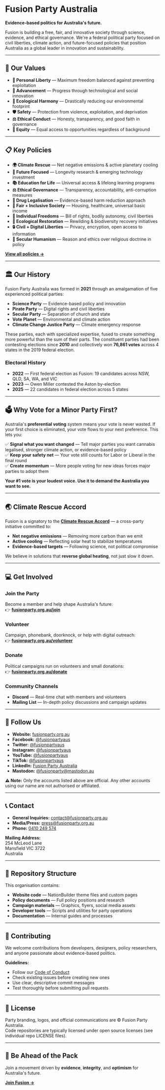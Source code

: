 # Fusion Party Australia

**Evidence-based politics for Australia's future.**

Fusion is building a free, fair, and innovative society through science, evidence, and ethical governance. We're a federal political party focused on civil liberties, climate action, and future-focused policies that position Australia as a global leader in innovation and sustainability.

---

## 🌟 Our Values

- **🗽 Personal Liberty** — Maximum freedom balanced against preventing exploitation
- **🚀 Advancement** — Progress through technological and social innovation
- **🌿 Ecological Harmony** — Drastically reducing our environmental footprint
- **🛡️ Safety** — Protection from violence, exploitation, and deprivation
- **⚖️ Ethical Conduct** — Honesty, transparency, and good faith in governance
- **🤝 Equity** — Equal access to opportunities regardless of background

---

## 📋 Key Policies

- **🌍 Climate Rescue** — Net negative emissions & active planetary cooling
- **🔮 Future Focused** — Longevity research & emerging technology investment
- **📚 Education for Life** — Universal access & lifelong learning programs
- **⚖️ Ethical Governance** — Transparency, accountability, anti-corruption measures
- **🌿 Drug Legalisation** — Evidence-based harm reduction approach
- **🤝 Fair + Inclusive Society** — Housing, healthcare, universal basic income
- **🗽 Individual Freedoms** — Bill of rights, bodily autonomy, civil liberties
- **🌱 Ecological Restoration** — Rewilding & biodiversity recovery initiatives
- **🔒 Civil + Digital Liberties** — Privacy, encryption, open access to information
- **🧬 Secular Humanism** — Reason and ethics over religious doctrine in policy

[**View all policies →**](https://fusionparty.org.au/policy)

---

## 🏛️ Our History

Fusion Party Australia was formed in **2021** through an amalgamation of five experienced political parties:

- **Science Party** — Evidence-based policy and innovation
- **Pirate Party** — Digital rights and civil liberties
- **Secular Party** — Separation of church and state
- **Vote Planet** — Environmental and climate action
- **Climate Change Justice Party** — Climate emergency response

These parties, each with specialized expertise, fused to create something more powerful than the sum of their parts. The constituent parties had been contesting elections since **2010** and collectively won **76,861 votes** across 4 states in the 2019 federal election.

### Electoral History

- **2022** — First federal election as Fusion: 19 candidates across NSW, QLD, SA, WA, and VIC
- **2023** — Owen Miller contested the Aston by-election
- **2025** — 22 candidates in federal election across 5 states

---

## 🗳️ Why Vote for a Minor Party First?

Australia's **preferential voting** system means your vote is never wasted. If your first choice is eliminated, your vote flows to your next preference. This lets you:

✅ **Signal what you want changed** — Tell major parties you want cannabis legalised, stronger climate action, or evidence-based policy  
✅ **Keep your safety net** — Your vote still counts for Labor or Liberal in the final round  
✅ **Create momentum** — More people voting for new ideas forces major parties to adopt them  

**Your #1 vote is your loudest voice. Use it to demand the Australia you want to see.**

---

## 🌏 Climate Rescue Accord

Fusion is a signatory to the [**Climate Rescue Accord**](https://www.climaterescue.net/) — a cross-party initiative committed to:

- **Net negative emissions** — Removing more carbon than we emit
- **Active cooling** — Reflecting solar heat to stabilize temperatures
- **Evidence-based targets** — Following science, not political compromise

We believe in solutions that **reverse global heating**, not just slow it down.

---

## 💻 Get Involved

### Join the Party
Become a member and help shape Australia's future:  
👉 [**fusionparty.org.au/join**](https://fusionparty.org.au/join)

### Volunteer
Campaign, phonebank, doorknock, or help with digital outreach:  
👉 [**fusionparty.org.au/volunteer**](https://fusionparty.org.au/volunteer)

### Donate
Political campaigns run on volunteers and small donations:  
👉 [**fusionparty.org.au/donate**](https://fusionparty.org.au/donate)

### Community Channels
- **Discord** — Real-time chat with members and volunteers
- **Mailing List** — In-depth policy discussions and campaign updates

---

## 📱 Follow Us

- **Website:** [fusionparty.org.au](https://fusionparty.org.au)
- **Facebook:** [@fusionpartyaus](https://www.facebook.com/fusionpartyaus)
- **Twitter:** [@fusionpartyaus](https://twitter.com/fusionpartyaus)
- **Instagram:** [@fusionpartyaus](https://www.instagram.com/fusionpartyaus)
- **YouTube:** [@fusionpartyaus](https://www.youtube.com/@fusionpartyaus)
- **TikTok:** [@fusionpartyaus](https://www.tiktok.com/@fusionpartyaus)
- **LinkedIn:** [Fusion Party Australia](https://www.linkedin.com/company/fusion-party-australia)
- **Mastodon:** [@fusionparty@mastodon.au](https://mastodon.au/@fusionparty)

**⚠️ Note:** Only the accounts listed above are official. Any other accounts using our name are not authorised or affiliated.

---

## 📞 Contact

- **General Inquiries:** [contact@fusionparty.org.au](mailto:contact@fusionparty.org.au)
- **Media/Press:** [press@fusionparty.org.au](mailto:press@fusionparty.org.au)
- **Phone:** [0410 249 574](tel:0410249574)

**Mailing Address:**  
254 McLeod Lane  
Mansfield VIC 3722  
Australia

---

## 📂 Repository Structure

This organisation contains:

- **Website code** — NationBuilder theme files and custom pages
- **Policy documents** — Full policy positions and research
- **Campaign materials** — Graphics, flyers, social media assets
- **Developer tools** — Scripts and utilities for party operations
- **Documentation** — Internal guides and processes

---

## 🤝 Contributing

We welcome contributions from developers, designers, policy researchers, and anyone passionate about evidence-based politics. 

**Guidelines:**
- Follow our [Code of Conduct](https://fusionparty.org.au/code_of_conduct)
- Check existing issues before creating new ones
- Use clear, descriptive commit messages
- Test thoroughly before submitting pull requests

---

## 📄 License

Party branding, logos, and official communications are © Fusion Party Australia.  
Code repositories are typically licensed under open source licenses (see individual repo LICENSE files).

---

## 🚀 Be Ahead of the Pack

Join a movement driven by **evidence**, **integrity**, and **optimism** for Australia's future.

**[Join Fusion →](https://fusionparty.org.au/join)**

